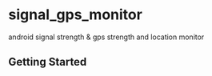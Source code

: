 # signal_gps_monitor

android signal strength & gps strength and location monitor

## Getting Started

